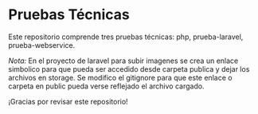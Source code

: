 # Pruebas Técnicas

Este repositorio comprende tres pruebas técnicas: php, prueba-laravel, prueba-webservice.

*Nota:* En el proyecto de laravel para subir imagenes se crea un enlace simbolico para que pueda ser accedido desde carpeta publica y dejar los archivos en storage. Se modifico el gitignore para que este enlace o carpeta en public pueda verse reflejado el archivo cargado.

¡Gracias por revisar este repositorio!
